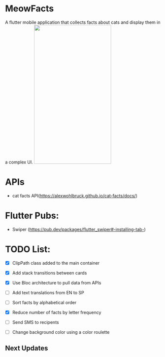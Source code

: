 # MeowFacts

A flutter mobile application that collects facts about cats and display them in a complex UI.
<img src="https://j.gifs.com/JygYE2.gif" width="250" height="450"/>

# APIs
- cat facts API(https://alexwohlbruck.github.io/cat-facts/docs/)

# Flutter Pubs: 
- Swiper (https://pub.dev/packages/flutter_swiper#-installing-tab-)

# TODO List:
- [X] ClipPath class added to the main container
- [X] Add stack transitions between cards
- [X] Use Bloc architecture to pull data from APIs
- [ ] Add text translations from EN to SP
- [ ] Sort facts by alphabetical order
- [X] Reduce number of facts by letter frequency
- [ ] Send SMS to recipents
- [ ] Change background color using a color roulette


## Next Updates


